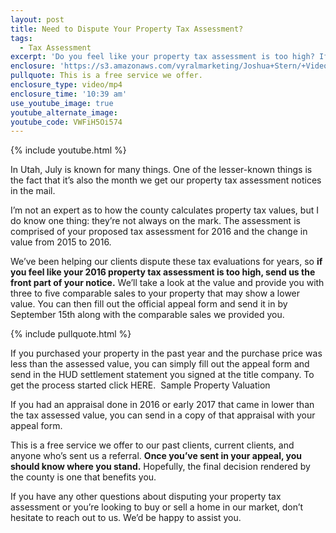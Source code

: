 ```yaml
---
layout: post
title: Need to Dispute Your Property Tax Assessment?
tags:
  - Tax Assessment
excerpt: 'Do you feel like your property tax assessment is too high? If so, we can help you. As you know, the county calculates your property tax value, and these values aren’t always on the mark. There is an appeal process that we can assist you with so you can get a second opinion on your assessment. To find out how this process works and what you need to do to appeal your assessment, watch our latest video.'
enclosure: 'https://s3.amazonaws.com/vyralmarketing/Joshua+Stern/+Videos/2017/July/The+Stern+Team-+Property+Tax+Assessments.mp4'
pullquote: This is a free service we offer.
enclosure_type: video/mp4
enclosure_time: '10:39 am'
use_youtube_image: true
youtube_alternate_image:
youtube_code: VWFiH5Oi574
---
```



{% include youtube.html %}

In Utah, July is known for many things. One of the lesser-known things is the fact that it’s also the month we get our property tax assessment notices in the mail.

I’m not an expert as to how the county calculates property tax values, but I do know one thing: they’re not always on the mark. The assessment is comprised of your proposed tax assessment for 2016 and the change in value from 2015 to 2016.

We’ve been helping our clients dispute these tax evaluations for years, so **if you feel like your 2016 property tax assessment is too high, send us the front part of your notice.** We’ll take a look at the value and provide you with three to five comparable sales to your property that may show a lower value. You can then fill out the official appeal form and send it in by September 15th along with the comparable sales we provided you.

{% include pullquote.html %}

If you purchased your property in the past year and the purchase price was less than the assessed value, you can simply fill out the appeal form and send in the HUD settlement statement you signed at the title company. To get the process started click HERE. &nbsp;Sample Property Valuation

If you had an appraisal done in 2016 or early 2017 that came in lower than the tax assessed value, you can send in a copy of that appraisal with your appeal form.

This is a free service we offer to our past clients, current clients, and anyone who’s sent us a referral. **Once you’ve sent in your appeal, you should know where you stand.** Hopefully, the final decision rendered by the county is one that benefits you.

If you have any other questions about disputing your property tax assessment or you’re looking to buy or sell a home in our market, don’t hesitate to reach out to us. We’d be happy to assist you.